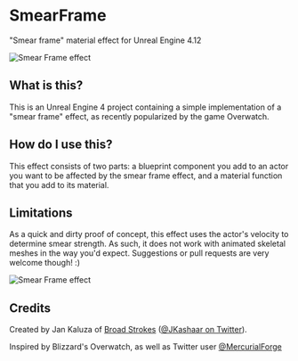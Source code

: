 # SmearFrame
"Smear frame" material effect for Unreal Engine 4.12

![Smear Frame effect](http://broad-strokes.com/media/smear3.gif "UE4 Smear Frame effect")

## What is this?
This is an Unreal Engine 4 project containing a simple implementation of a "smear frame" effect, as recently popularized by the game Overwatch.

## How do I use this?
This effect consists of two parts: a blueprint component you add to an actor you want to be affected by the smear frame effect, and a material function that you add to its material.

## Limitations
As a quick and dirty proof of concept, this effect uses the actor's velocity to determine smear strength. As such, it does not work with animated skeletal meshes in the way you'd expect. Suggestions or pull requests are very welcome though! :)

![Smear Frame effect](http://broad-strokes.com/media/smear.gif "UE4 Smear Frame effect")

## Credits
Created by Jan Kaluza of [Broad Strokes](http://www.broad-strokes.com) ([@JKashaar on Twitter](https://twitter.com/JKashaar)).

Inspired by Blizzard's Overwatch, as well as Twitter user [@MercurialForge](https://twitter.com/MercurialForge/status/747871518575648768)
